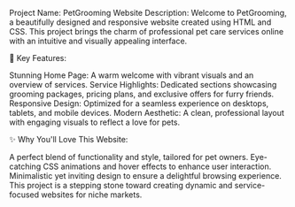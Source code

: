 Project Name: PetGrooming Website
Description:
Welcome to PetGrooming, a beautifully designed and responsive website created using HTML and CSS. This project brings the charm of professional pet care services online with an intuitive and visually appealing interface.

🐾 Key Features:

Stunning Home Page: A warm welcome with vibrant visuals and an overview of services.
Service Highlights: Dedicated sections showcasing grooming packages, pricing plans, and exclusive offers for furry friends.
Responsive Design: Optimized for a seamless experience on desktops, tablets, and mobile devices.
Modern Aesthetic: A clean, professional layout with engaging visuals to reflect a love for pets.

✨ Why You'll Love This Website:

A perfect blend of functionality and style, tailored for pet owners.
Eye-catching CSS animations and hover effects to enhance user interaction.
Minimalistic yet inviting design to ensure a delightful browsing experience.
This project is a stepping stone toward creating dynamic and service-focused websites for niche markets.
